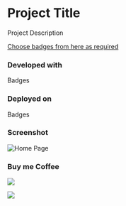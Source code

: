 # Project Title
Project Description 

[Choose badges from here as required](https://github.com/Ileriayo/markdown-badges/blob/master/README.md)

### Developed with 
Badges
### Deployed on 
Badges


### Screenshot
![Home Page](./homepage.png)

### Buy me Coffee
[![](https://img.shields.io/badge/Ko--fi-F16061?style=for-the-badge&logo=ko-fi&logoColor=white)](https://ko-fi.com/virendrakhorwal)

![](http://ForTheBadge.com/images/badges/built-with-love.svg)
